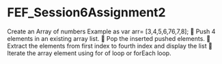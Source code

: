 # FEF_Session6Assignment2
Create an Array of numbers Example as var arr= [3,4,5,6,76,7,8];  Push 4 elements in an existing array list.  Pop the inserted pushed elements.  Extract the elements from first index to fourth index and display the list  Iterate the array element using for of loop or forEach loop.
